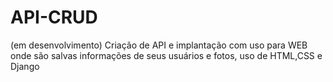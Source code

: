 # API-CRUD
(em desenvolvimento) Criação de API e implantação com uso para WEB onde são salvas informações de seus usuários e fotos, uso de HTML,CSS e Django
